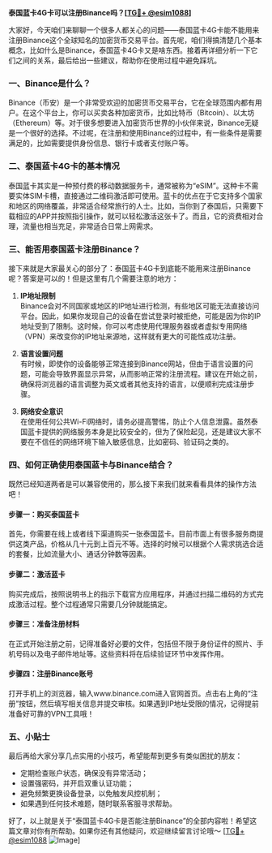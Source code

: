 **泰国蓝卡4G卡可以注册Binance吗？[[TG💪+ @esim1088](https://t.me/s/esim1088)]**

大家好，今天咱们来聊聊一个很多人都关心的问题——泰国蓝卡4G卡能不能用来注册Binance这个全球知名的加密货币交易平台。首先呢，咱们得搞清楚几个基本概念，比如什么是Binance，泰国蓝卡4G卡又是啥东西。接着再详细分析一下它们之间的关系，最后给出一些建议，帮助你在使用过程中避免踩坑。

### 一、Binance是什么？

Binance（币安）是一个非常受欢迎的加密货币交易平台，它在全球范围内都有用户。在这个平台上，你可以买卖各种加密货币，比如比特币（Bitcoin）、以太坊（Ethereum）等。对于很多想要进入加密货币世界的小伙伴来说，Binance无疑是一个很好的选择。不过呢，在注册和使用Binance的过程中，有一些条件是需要满足的，比如需要提供身份信息、银行卡或者支付账户等。

### 二、泰国蓝卡4G卡的基本情况

泰国蓝卡其实是一种预付费的移动数据服务卡，通常被称为“eSIM”。这种卡不需要实体SIM卡槽，直接通过二维码激活即可使用。蓝卡的优点在于它支持多个国家和地区的网络覆盖，非常适合经常旅行的人士。比如，当你到了泰国后，只需要下载相应的APP并按照指引操作，就可以轻松激活这张卡了。而且，它的资费相对合理，流量也相当充足，非常适合日常上网需求。

### 三、能否用泰国蓝卡注册Binance？

接下来就是大家最关心的部分了：泰国蓝卡4G卡到底能不能用来注册Binance呢？答案是可以的！但是这里有几个需要注意的地方：

1. **IP地址限制**  
   Binance会对不同国家或地区的IP地址进行检测，有些地区可能无法直接访问平台。因此，如果你发现自己的设备在尝试登录时被拒绝，可能是因为你的IP地址受到了限制。这时候，你可以考虑使用代理服务器或者虚拟专用网络（VPN）来改变你的IP地址来源地，这样就有更大的可能性成功注册。

2. **语言设置问题**  
   有时候，即使你的设备能够正常连接到Binance网站，但由于语言设置的问题，可能会导致界面显示异常，从而影响正常的注册流程。建议在开始之前，确保将浏览器的语言调整为英文或者其他支持的语言，以便顺利完成注册步骤。

3. **网络安全意识**  
   在使用任何公共Wi-Fi网络时，请务必提高警惕，防止个人信息泄露。虽然泰国蓝卡提供的网络服务本身是比较安全的，但为了保险起见，还是建议大家不要在不信任的网络环境下输入敏感信息，比如密码、验证码之类的。

### 四、如何正确使用泰国蓝卡与Binance结合？

既然已经知道两者是可以兼容使用的，那么接下来我们就来看看具体的操作方法吧！

#### 步骤一：购买泰国蓝卡
首先，你需要在线上或者线下渠道购买一张泰国蓝卡。目前市面上有很多服务商提供这类产品，价格从几十元到上百元不等。选择的时候可以根据个人需求挑选合适的套餐，比如流量大小、通话分钟数等因素。

#### 步骤二：激活蓝卡
购买完成后，按照说明书上的指示下载官方应用程序，并通过扫描二维码的方式完成激活过程。整个过程通常只需要几分钟就能搞定。

#### 步骤三：准备注册材料
在正式开始注册之前，记得准备好必要的文件，包括但不限于身份证件的照片、手机号码以及电子邮件地址等。这些资料将在后续验证环节中发挥作用。

#### 步骤四：注册Binance账号
打开手机上的浏览器，输入www.binance.com进入官网首页。点击右上角的“注册”按钮，然后填写相关信息并提交审核。如果遇到IP地址受限的情况，记得提前准备好可靠的VPN工具哦！

### 五、小贴士

最后再给大家分享几点实用的小技巧，希望能帮到更多有类似困扰的朋友：
- 定期检查账户状态，确保没有异常活动；
- 设置强密码，并开启双重认证功能；
- 避免频繁更换设备登录，以免触发风控机制；
- 如果遇到任何技术难题，随时联系客服寻求帮助。

好了，以上就是关于“泰国蓝卡4G卡是否能注册Binance”的全部内容啦！希望这篇文章对你有所帮助。如果你还有其他疑问，欢迎继续留言讨论哦～ [[TG💪+ @esim1088](https://t.me/s/esim1088) ![Image](https://i.postimg.cc/4NQfJmqS/Snipaste-2025-05-13-00-14-12.png)]